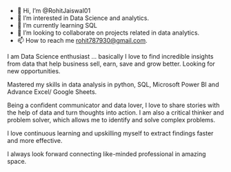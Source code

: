- 👋 Hi, I’m @RohitJaiswal01
- 👀 I’m interested in Data Science and analytics. 
- 🌱 I’m currently learning SQL
- 💞️ I’m looking to collaborate on projects related in data analytics.
- 📫 How to reach me rohit787930@gmail.com.

I am Data Science enthusiast ... basically I love to find incredible insights from data that help business sell, earn, save and grow better. Looking for new opportunities. 

Mastered my skills in data analysis in python, SQL, Microsoft Power BI and Advance Excel/ Google Sheets.

Being a confident communicator and data lover, I love to share stories with the help of data and turn thoughts into action. I am also a critical thinker and problem solver, which allows me to identify and solve complex problems.

I love continuous learning and upskilling myself to extract findings faster and more effective.

I always look forward connecting like-minded professional in amazing space.
<!---
RohitJaiswal01/RohitJaiswal01 is a ✨ special ✨ repository because its `README.md` (this file) appears on your GitHub profile.
You can click the Preview link to take a look at your changes.
--->
